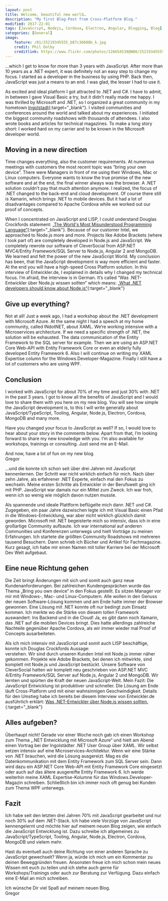 ```yaml
---
layout: post
title: Welcome, beautiful new world…
description: "My first Blog-Post from Cross-Platform Blog."
modified: 2017-22-01
tags: [JavaScript, Nodejs, Cordova, Electron, Angular, Blogging, Blog]
categories: [General]
image:
    feature: /01/25219345555_b87c36688b_k.jpg
    credit: Phil Dolby
    creditlink: https://www.flickr.com/photos/126654539@N08/25219345555/
---
```


…which I get to know for more than 3 years with JavaScript. After more than 10 years as a .NET expert, it was definitely not an easy step to change my focus. I started as a developer in the business by using PHP. Back then, JavaScript was just a means to an end. I was glad, the lesser I had to use it.  

As excited and ideal platform I got attracted to .NET and C#. I have to admit, in between I gave Visual Basic a try, but it didn’t really made me happy.
I was thrilled by Microsoft and .NET, so I organized a great community in my hometown [Ingolstadt](http://www.indot.net "INdotNET"){:target="_blank"}. I visited communities and conferences around the world and talked about my experiences. I initiated the biggest community roadshows with thousands of attendees. I also wrote books and articles for technical magazines. To make a long story short: I worked hard on my carrier and to be known in the Microsoft developer world.  

## Moving in a new direction
Time changes everything, also the customer requirements. At numerous meetings with customers the most recent topic was “bring your own device”. There were Managers in front of me using their Windows, Mac or Linux computers. Everyone wants to know the true promise of the new software and at the end, the final winner always was the browser. A .NET solution couldn’t pay that much attention anymore. I realized, the focus of .NET changed to the back-end and cloud development. Of course there still is Xamarin, which brings .NET to mobile devices. But it had a lot of disadvantages compared to Apache Cordova while we worked out our proof of concepts.  

When I concentrated on JavaScript and LISP, I could understand Douglas Crockfords statement: [„The World's Most Misunderstood Programming Language“](http://www.crockford.com/javascript/javascript.html "The World's Most Misunderstood Programming Language."){:target="_blank"}.
Because of our customer Intel, we approached to Node.js more and more. Projects like Adobe Brackets (where I took part of) are completely developed in Node.js and JavaScript. We completely rewrote our software of CleverSocial from ASP.NET MVC4/Entity Framework/SQL Server to Node.js, Angular 2 and MongoDB. We learned and felt the power of the new JavaScript World. My conclusion has been, that the JavaScript development is way more efficient and faster. At the end you will have a high-speed Cross Platform solution. In this interview of Entwickler.de, I explained in details why I changed my technical focus. I’m afraid, the interview is in German. It’s called “Was .NET-Entwickler über Node.js wissen sollten” which means: [„What .NET developers should know about Node.js“](https://translate.google.de/translate?sl=de&tl=en&js=y&prev=_t&hl=de&ie=UTF-8&u=https%3A%2F%2Fentwickler.de%2Fonline%2Fwindowsdeveloper%2Fdotnet-entwickler-nodejs-wissen-250747.html&edit-text= "What .NET developers should know about Node.js."){:target="_blank"}    

## Give up everything?  
Not at all! Just a week ago, I had a workshop about the .NET development with Microsoft Azure. At the same night I had a speech at my home community, called INdotNET, about XAML. We’re working intensive with a Microservices architecture. If we need a specific strength of .NET, the solution will be exhausted. The data communication of the Entity Framework to the SQL server for example. Then we are using an ASP.NET Core Web-API with Entity Framework Core or even an elderly fully developed Entity Framework 6. Also I will continue on writing my XAML Expertise column for the Windows.Developer-Magazine. Finally I still have a lot of customers who are using WPF.  

## Conclusion  
I worked with JavaScript for about 70% of my time and just 30% with .NET in the past 3 years. I got to know all the benefits of JavaScript and I would love to share them with you here on my new blog. You will see how simple the JavaScript development is, to this I will write generally about JavaScript/TypeScript, Tooling, Angular, Node.js, Electron, Cordova, MongoDB and many more.  

Have you changed your focus to JavaScript as well? If so, I would love to hear about your story in the comments below. 
Apart from that, I’m looking forward to share my new knowledge with you. I’m also available for workshops, trainings or consulting. Just send me an E-Mail.  

And now, have a lot of fun on my new blog.  
Gregor










…und die konnte ich schon seit über drei Jahren mit JavaScript kennenlernen. Der Schritt war nicht wirklich einfach für mich. Nach über zehn Jahre, als erfahrener .NET Experte, einfach mal den Fokus zu wechseln. Meine ersten Schritte als Entwickler in der Berufswelt ging ich mit PHP. JavaScript war damals nur ein Mittel zum Zweck. Ich war froh, wenn ich so wenig wie möglich davon nutzen musste.  

Als spannende und ideale Plattform beflügelte mich dann .NET und C#. Zugegeben, ein paar Jahre dazwischen legte ich mit Visual Basic einen Pfad in die Windows-Entwicklung, war aber nicht wirklich glücklich damit geworden.
Microsoft mit .NET begeisterte mich so intensiv, dass ich in eine großartige Community aufbaute. Ich war international auf anderen Communities und Konferenzen unterwegs und hielt Vorträge zu meinen Erfahrungen. Ich startete die größten Community Roadshows mit mehreren tausend Besuchern. Dann schrieb ich Bücher und Artikel für Fachmagazine. Kurz gesagt, ich habe mir einen Namen mit toller Karriere bei der Microsoft Dev Welt aufgebaut.  

## Eine neue Richtung gehen
Die Zeit bringt Änderungen mit sich und somit auch ganz neue Kundenanforderungen. Bei zahlreichen Kundengesprächen wurde das Thema „Bring you own device“ in den Fokus gestellt. Es sitzen Manager vor mir mit Windows-, Mac- und Linux-Computern. Alle wollen in den Genuss der neuen Software-Lösung kommen und am Ende hatte immer der Browser gewonnen. Eine Lösung mit .NET konnte oft nur bedingt zum Einsatz kommen. Ich merkte wo die Stärke von diesem tollen Framework auswandert: Ins Backend und in die Cloud! Ja, es gibt dann noch Xamarin, das .NET auf die mobilen Devices bringt. Dies hatte allerdings zahlreiche Nachteile gegenüber Apache Cordova, als wir immer wieder mal Proof of Concepts ausarbeiteten.  

Als ich mich intensiv mit JavaScript und somit auch LISP beschäftige, konnte ich Douglas Crockfords Aussage:   
verstehen. Wir sind durch unseren Kunden Intel mit Node.js immer näher gekommen. Projekte wie Adobe Brackets, bei denen ich mitwirkte, sind komplett mit Node.js und JavaScript bestückt. Unsere Software von CleverSocial hatten wir komplett neu geschrieben von ASP.NET MVC 4/Entity Framework/SQL Server auf Node.js, Angular 2 und MongoDB. Wir lernten und spürten die Kraft der neuen JavaScript-Welt. Mein Fazit: Die JavaScript Entwicklung ist produktiver und schneller. Die Lösung am Ende läuft Cross-Platform und mit einer wahnsinnigen Geschwindigkeit. Details für den Umstieg habe ich bereits bei diesem Interview von Entwickler.de ausführlich erklärt: [Was .NET-Entwickler über Node.js wissen sollten.](https://entwickler.de/online/windowsdeveloper/dotnet-entwickler-nodejs-wissen-250747.html "Was .NET-Entwickler über Node.js wissen sollten."){:target="_blank"}  

## Alles aufgeben?
Überhaupt nicht! Gerade vor einer Woche noch gab ich einen Workshop zum Thema „.NET Entwicklung mit Microsoft Azure“ und hielt am Abend einen Vortrag bei der Ingolstädter .NET User Group über XAML. Wir selbst setzen intensiv auf eine Microservices-Architektur. Wenn wir eine Stärke von .NET brauchen, wird die Lösung ausgereizt. Mag es die Datenkommunikation mit dem Entity Framework zum SQL Server sein. Dann wird dazu ein ASP.NET Core Web-API mit Entity Framework Core eingesetzt oder auch auf das ältere ausgereifte Entity Framework 6. Ich werde weiterhin meine XAML Expertise-Kolumne für das Windows.Developer-Magazin schreiben. Schließlich bin ich immer noch oft genug bei Kunden zum Thema WPF unterwegs.  

## Fazit
Ich habe seit den letzten drei Jahren 70% mit JavaScript gearbeitet und nur noch 30% auf dem .NET-Stack. Ich habe viele Vorzüge von JavaScript kennengelernt und möchte hier auf meinem neuen Blog zeigen, wie einfach die JavaScript Entwicklung ist. Dazu schreibe ich allgemeines zu JavaScript/TypeScript, Tooling, Angular, Node.js, Electron, Cordova, MongoDB und vielem mehr.  

Hast du eventuell auch deine Richtung von einer anderen Sprache zu JavaScript gewechselt? Wenn ja, würde ich mich um ein Kommentar zu deinen Beweggründen freuen.
Ansonsten freue ich mich schon mein neues Wissen mit euch zu teilen und ich stehe auch gerne für Workshops/Trainings oder auch zur Beratung zur Verfügung. Dazu einfach eine E-Mail an mich schreiben.  

Ich wünsche Dir viel Spaß auf meinem neuen Blog.  
Gregor

